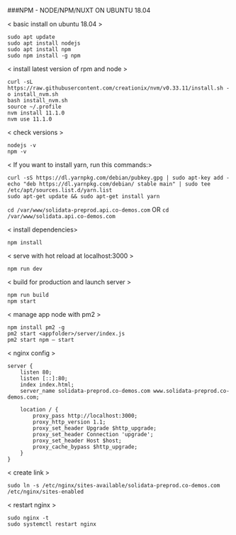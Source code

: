 ###NPM - NODE/NPM/NUXT ON UBUNTU 18.04

< basic install on ubuntu 18.04 >
```
sudo apt update
sudo apt install nodejs
sudo apt install npm
sudo npm install -g npm
```

< install latest version of rpm and node > 
```
curl -sL https://raw.githubusercontent.com/creationix/nvm/v0.33.11/install.sh -o install_nvm.sh
bash install_nvm.sh
source ~/.profile
nvm install 11.1.0
nvm use 11.1.0
```

< check versions >
```
nodejs -v
npm -v
```

< If you want to install yarn, run this commands:>
```
curl -sS https://dl.yarnpkg.com/debian/pubkey.gpg | sudo apt-key add -
echo "deb https://dl.yarnpkg.com/debian/ stable main" | sudo tee /etc/apt/sources.list.d/yarn.list
sudo apt-get update && sudo apt-get install yarn
```


```cd /var/www/solidata-preprod.api.co-demos.com```
OR
```cd /var/www/solidata.api.co-demos.com```

< install dependencies>
```
npm install 
```

< serve with hot reload at localhost:3000 >
```
npm run dev
```

< build for production and launch server >
```
npm run build
npm start
```


< manage app node with pm2 >
```
npm install pm2 -g
pm2 start <appfolder>/server/index.js
pm2 start npm — start
```


< nginx config >
```
server {
    listen 80;
    listen [::]:80;
    index index.html;
    server_name solidata-preprod.co-demos.com www.solidata-preprod.co-demos.com;

    location / {
        proxy_pass http://localhost:3000;
        proxy_http_version 1.1;
        proxy_set_header Upgrade $http_upgrade;
        proxy_set_header Connection 'upgrade';
        proxy_set_header Host $host;
        proxy_cache_bypass $http_upgrade;
    }
}
```

< create link >
```
sudo ln -s /etc/nginx/sites-available/solidata-preprod.co-demos.com /etc/nginx/sites-enabled
```

< restart nginx >
```
sudo nginx -t
sudo systemctl restart nginx
```